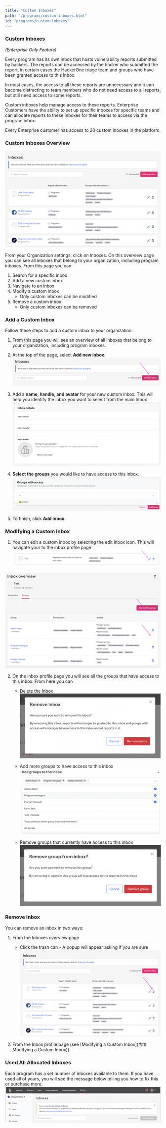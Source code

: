 ```yaml
---
title: "Custom Inboxes"
path: "/programs/custom-inboxes.html"
id: "programs/custom-inboxes"
---
```


### Custom Inboxes

*(Enterprise Only Feature)*

Every program has its own inbox that hosts vulnerability reports submitted by hackers. The reports can be accessed by the hacker who submitted the report, in certain cases the HackerOne triage team and groups who have been granted access to this inbox.

In most cases, the access to all these reports are unnecessary and it can become distracting to team members who do not need access to all reports, but still need access to some reports.

Custom inboxes help manage access to these reports. Enterprise Customers have the ability to set up specific inboxes for specific teams and can allocate reports to these inboxes for their teams to access via the program inbox.

Every Enterprise customer has access to 20 custom inboxes in the platform.

### Custom Inboxes Overview

![Custom Inboxes Overview page](./images/custom-inboxes-1.png)

From your Organization settings, click on Inboxes. On this overview page you can see all inboxes that belong to your organization, including program inboxes. From this page you can:
1. Search for a specific inbox
2. Add a new custom inbox
3. Navigate to an inbox
4. Modify a custom inbox
    * Only custom inboxes can be modified
5. Remove a custom inbox
    * Only custom inboxes can be removed

### Add a Custom Inbox
Follow these steps to add a custom inbox to your organization:

1. From this page you will see an overview of all inboxes that belong to your organization, including program inboxes.

2. At the top of the page, select **Add new inbox.**
![Add new inbox button](./images/custom-inboxes-2.png)

3. Add a **name, handle, and avatar** for your new custom inbox. This will help you identify the inbox you want to select from the main Inbox
![Setup new inbox details](./images/custom-inboxes-3.png)

4. **Select the groups** you would like to have access to this inbox.
![Add groups to new inbox](./images/custom-inboxes-4.png)

5. To finish, click **Add inbox.**

### Modifying a Custom Inbox
1. You can edit a custom inbox by selecting the edit inbox icon. This will navigate your to the inbox profile page
![Edit inbox button](./images/custom-inboxes-5.png)

![Inbox overview page](./images/custom-inboxes-6.png)

2. On the inbox profile page you will see all the groups that have access to this inbox. From here you can
    * Delete the inbox
  ![Remove inbox pop-up](./images/custom-inboxes-7.png)

    * Add more groups to have access to this inbox
  ![Add groups to inbox menu](./images/custom-inboxes-8.png)

    * Remove groups that currently have access to this inbox
  ![Remove group from inbox pop-up](./images/custom-inboxes-9.png)


### Remove Inbox
You can remove an inbox in two ways:
1. From the Inboxes overview page
    * Click the trash can - A popup will appear asking if you are sure
  ![Remove inbox button](./images/custom-inboxes-10.png)

2. From the Inbox profile page (see [Modifying a Custom Inbox](### Modifying a Custom Inbox))

### Used All Allocated Inboxes

Each program has a set number of inboxes available to them. If you have used all of yours, you will see the message below telling you how to fix this or purchase more.
![Used allocated inboxes message](./images/custom-inboxes-11.png)
